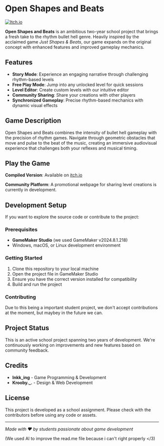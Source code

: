# Open Shapes and Beats

[![Itch.io](https://img.shields.io/badge/Play%20on-itch.io-FA5C5C?style=flat-square&logo=itch.io&logoColor=white)](https://inkk-ing.itch.io/osab)

**Open Shapes and Beats** is an ambitious two-year school project that brings a fresh take to the rhythm bullet hell genre. Heavily inspired by the acclaimed game *Just Shapes & Beats*, our game expands on the original concept with enhanced features and improved gameplay mechanics.

## Features

- **Story Mode**: Experience an engaging narrative through challenging rhythm-based levels
- **Free Play Mode**: Jump into any unlocked level for quick sessions
- **Level Editor**: Create custom levels with our intuitive editor
- **Community Sharing**: Share your creations with other players
- **Synchronized Gameplay**: Precise rhythm-based mechanics with dynamic visual effects

## Game Description

Open Shapes and Beats combines the intensity of bullet hell gameplay with the precision of rhythm games. Navigate through geometric obstacles that move and pulse to the beat of the music, creating an immersive audiovisual experience that challenges both your reflexes and musical timing.

## Play the Game

**Compiled Version**: Available on [itch.io](https://inkk-ing.itch.io/osab)

**Community Platform**: A promotional webpage for sharing level creations is currently in development.

## Development Setup

If you want to explore the source code or contribute to the project:

### Prerequisites

- **GameMaker Studio** (we used GameMaker v2024.8.1.218)
- Windows, macOS, or Linux development environment

### Getting Started

1. Clone this repository to your local machine
2. Open the project file in GameMaker Studio
3. Ensure you have the correct version installed for compatibility
4. Build and run the project

### Contributing

Due to this being a important student project, we don't accept contributions at the moment, but maybey in the future we can. 

## Project Status

This is an active school project spanning two years of development. We're continuously working on improvements and new features based on community feedback.

## Credits

- **Inkk_ing** - Game Programming & Development
- **Krooby._.** - Design & Web Development

## License

This project is developed as a school assignment. Please check with the contributors before using any code or assets.

---

*Made with ❤️ by students passionate about game development*

(We used AI to improve the read.me file because i can't right properly </3)